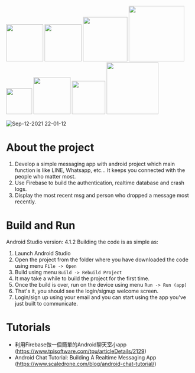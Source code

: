    <img src="https://user-images.githubusercontent.com/90204593/132949021-b1395bdc-b5ee-4131-a2c8-0dade2ab6579.png" width="100"> <img src="https://user-images.githubusercontent.com/90204593/132949040-75bd46a5-2619-499d-8ab9-fa748927f0a1.png" width="100"> <img src="https://user-images.githubusercontent.com/9020459x3/132949050-e5c272f2-8f45-4eb1-bc60-6f7673b20436.png" width="120"> <img src="https://user-images.githubusercontent.com/90204593/132949068-85173f87-a969-43f3-b945-2284129334ad.png" width="150"> <img src="https://user-images.githubusercontent.com/90204593/132949108-5d5147aa-1b4e-4273-8d5e-01eb7f84dfae.png" width="70"> <img src="https://user-images.githubusercontent.com/90204593/132949111-f7f9d06d-9cd4-4f3f-8fcc-3bcb22580f32.png" width="100"> <img src="https://user-images.githubusercontent.com/90204593/132949145-43ffbbca-fd5b-41e7-b9ff-d01c7aef06ca.png" width="90"> <img src="https://user-images.githubusercontent.com/90204593/132949198-73c1c01c-6136-4846-9fdb-81f4fffc3789.png" width="140">

![Sep-12-2021 22-01-12](https://user-images.githubusercontent.com/90204593/132990604-88f2b09a-aaa5-4f7f-8b32-09e88727e7db.gif)

About the project
=
1. Develop a simple messaging app with android project which main function is like LINE, Whatsapp, etc... It keeps you connected with the people who matter most. 
2. Use Firebase to build the authentication, realtime database and crash logs.
3. Display the most recent msg and person who dropped a message most recently.


Build and Run
=

Android Studio version: 4.1.2
Building the code is as simple as:

   1. Launch Android Studio
   2. Open the project from the folder where you have downloaded the code using menu ```File -> Open```
   3. Build using menu ```Build -> Rebuild Project```
   4. It may take a while to build the project for the first time.
   5. Once the build is over, run on the device using menu ```Run -> Run (app)```
   6. That's it, you should see the login/signup welcome screen.
   7. Login/sign up using your email and you can start using the app you've just built to communicate.

Tutorials
=
* 利用Firebase做一個簡單的Android聊天室小app (https://www.tpisoftware.com/tpu/articleDetails/2129)
* Android Chat Tutorial: Building A Realtime Messaging App (https://www.scaledrone.com/blog/android-chat-tutorial/)
